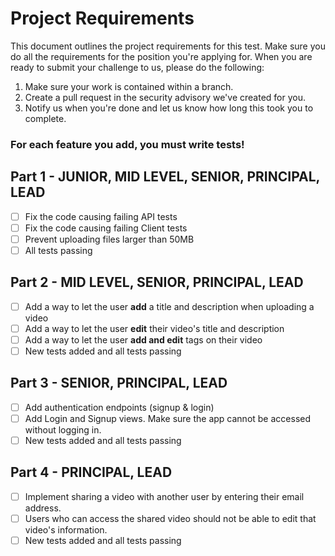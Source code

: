 # Project Requirements

This document outlines the project requirements for this test. Make sure you do all the requirements for the position you're applying for. When you are ready to submit your challenge to us, please do the following:
1. Make sure your work is contained within a branch.
2. Create a pull request in the security advisory we've created for you.
3. Notify us when you're done and let us know how long this took you to complete.

### **For each feature you add, you must write tests!**

## Part 1 - JUNIOR, MID LEVEL, SENIOR, PRINCIPAL, LEAD

- [ ] Fix the code causing failing API tests
- [ ] Fix the code causing failing Client tests
- [ ] Prevent uploading files larger than 50MB
- [ ] All tests passing

## Part 2 - MID LEVEL, SENIOR, PRINCIPAL, LEAD

- [ ] Add a way to let the user **add** a title and description when uploading a video
- [ ] Add a way to let the user **edit** their video's title and description
- [ ] Add a way to let the user **add and edit** tags on their video
- [ ] New tests added and all tests passing

## Part 3 - SENIOR, PRINCIPAL, LEAD

- [ ] Add authentication endpoints (signup & login)
- [ ] Add Login and Signup views. Make sure the app cannot be accessed without logging in.
- [ ] New tests added and all tests passing

## Part 4 - PRINCIPAL, LEAD

- [ ] Implement sharing a video with another user by entering their email address.
- [ ] Users who can access the shared video should not be able to edit that video's information.
- [ ] New tests added and all tests passing
